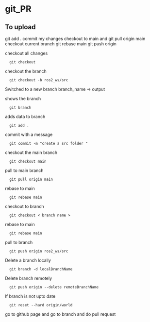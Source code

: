 # git_PR

## To upload
git add .
commit my changes
checkout to main and git pull origin main
checkout current branch
git rebase main
git push origin <current branch>



checkout all changes

      git checkout 

checkout the branch

      git checkout -b ros2_ws/src

Switched to a new branch branch_name	=> output

shows the branch 

      git branch

adds data to branch

      git add .

commit with a message

      git commit -m "create a src folder "

checkout the main branch

      git checkout main

pull to main branch

      git pull origin main

rebase to main

      git rebase main

checkout to branch

      git checkout < branch name >

rebase to main

      git rebase main

pull to branch

      git push origin ros2_ws/src

Delete a branch locally

      git branch -d localBranchName

Delete branch remotely

      git push origin --delete remoteBranchName

If branch is not upto date

      git reset --hard origin/world 

go to github page and go to branch and do pull request

